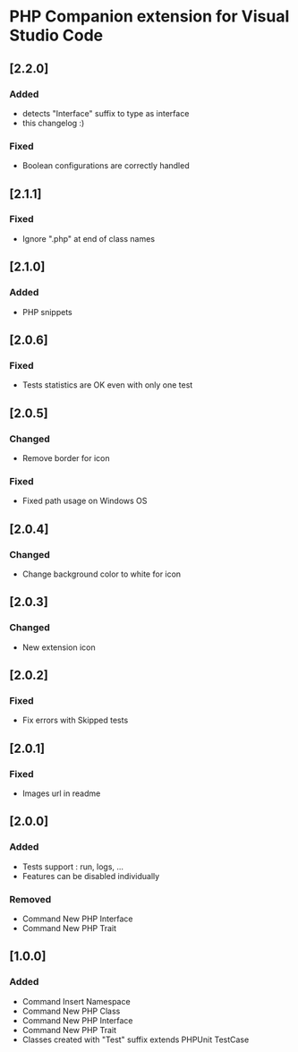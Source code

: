 # PHP Companion extension for Visual Studio Code

## [2.2.0]

### Added

- detects "Interface" suffix to type as interface
- this changelog :)

### Fixed

- Boolean configurations are correctly handled

## [2.1.1]

### Fixed

- Ignore ".php" at end of class names

## [2.1.0]

### Added

- PHP snippets

## [2.0.6]

### Fixed

- Tests statistics are OK even with only one test

## [2.0.5]

### Changed

- Remove border for icon

### Fixed

- Fixed path usage on Windows OS

## [2.0.4]

### Changed

- Change background color to white for icon

## [2.0.3]

### Changed

- New extension icon

## [2.0.2]

### Fixed

- Fix errors with Skipped tests

## [2.0.1]

### Fixed

- Images url in readme

## [2.0.0]

### Added

- Tests support : run, logs, ...
- Features can be disabled individually

### Removed

- Command New PHP Interface
- Command New PHP Trait

## [1.0.0]

### Added

- Command Insert Namespace
- Command New PHP Class
- Command New PHP Interface
- Command New PHP Trait
- Classes created with "Test" suffix extends PHPUnit TestCase
